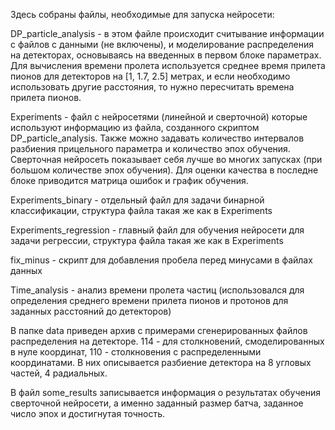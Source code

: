 Здесь собраны файлы, необходимые для запуска нейросети:

DP_particle_analysis -  в этом файле происходит считывание информации с файлов с данными (не включены), и моделирование распределения на детекторах, основываясь на введенных в первом блоке параметрах.
Для вычисления времени пролета используется среднее время прилета пионов для детекторов на [1, 1.7, 2.5] метрах, и если необходимо использовать другие расстояния, то нужно пересчитать времена прилета пионов.

Experiments -   файл с нейросетями (линейной и сверточной) которые используют информацию из файла, созданного скриптом DP_particle_analysis. Также можно задавать количество интервалов разбиения прицельного параметра и количество эпох обучения. Сверточная  нейросеть показывает себя лучше во многих запусках (при большом количестве эпох обучения). Для оценки качества в последне блоке приводится матрица ошибок и график обучения.

Experiments_binary -   отдельный файл для задачи бинарной классификации, структура файла такая же как в Experiments

Experiments_regression -   главный файл для обучения нейросети для задачи регрессии, структура файла такая же как в Experiments


fix_minus - скрипт для добавления пробела перед минусами в файлах данных

Time_analysis - анализ времени пролета частиц (использовался для определения среднего времени прилета пионов и протонов для заданных расстояний до детекторов)

В папке data приведен архив с примерами сгенерированных файлов распределения на детекторе. 114 - для столкновений, смоделированных в нуле координат, 110 - столкновения с распределенными координатами.  В них описывается разбиение детектора на 8 угловых частей, 4 радиальных.

В файл some_results записывается информация о результатах обучения сверточной нейросети, а именно заданный размер батча, заданное число эпох и достигнутая точность. 
